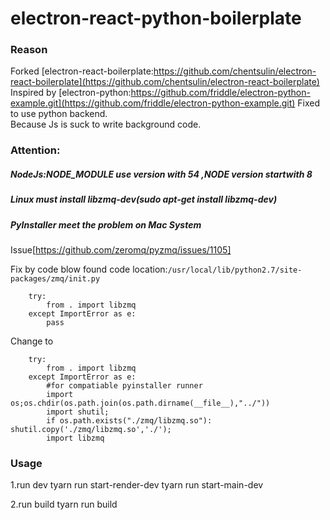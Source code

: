 # electron-react-python-boilerplate

### Reason   
Forked [electron-react-boilerplate:https://github.com/chentsulin/electron-react-boilerplate](https://github.com/chentsulin/electron-react-boilerplate)   
Inspired by [electron-python:https://github.com/friddle/electron-python-example.git](https://github.com/friddle/electron-python-example.git)
Fixed to use python backend.   
Because Js is suck to write background code.    


### Attention:  
##### NodeJs:NODE_MODULE use version with 54 ,NODE version startwith 8
##### Linux must install libzmq-dev(sudo apt-get install libzmq-dev)


##### PyInstaller meet the problem on Mac System
Issue[https://github.com/zeromq/pyzmq/issues/1105]   

Fix by code blow
found code location:`/usr/local/lib/python2.7/site-packages/zmq/init.py`

```$python
    try:
        from . import libzmq
    except ImportError as e:
        pass
```
Change to
```
    try:
        from . import libzmq
    except ImportError as e:
        #for compatiable pyinstaller runner
        import os;os.chdir(os.path.join(os.path.dirname(__file__),"../"))
        import shutil;
        if os.path.exists("./zmq/libzmq.so"): shutil.copy('./zmq/libzmq.so','./');
        import libzmq
```


### Usage  

1.run dev
tyarn run start-render-dev
tyarn run start-main-dev

2.run build
tyarn run build






